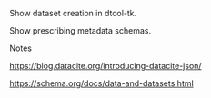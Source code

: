 Show dataset creation in dtool-tk.

Show prescribing metadata schemas.

Notes

https://blog.datacite.org/introducing-datacite-json/

https://schema.org/docs/data-and-datasets.html
